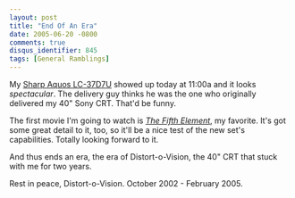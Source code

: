 ```yaml
---
layout: post
title: "End Of An Era"
date: 2005-06-20 -0800
comments: true
disqus_identifier: 845
tags: [General Ramblings]
---
```

My [Sharp Aquos
LC-37D7U](http://www.amazon.com/exec/obidos/ASIN/B0007UVYLW/mhsvortex)
showed up today at 11:00a and it looks *spectacular*. The delivery guy
thinks he was the one who originally delivered my 40" Sony CRT. That'd
be funny.

 The first movie I'm going to watch is [*The Fifth
Element*](http://www.amazon.com/exec/obidos/ASIN/B0006GVJE4/mhsvortex),
my favorite. It's got some great detail to it, too, so it'll be a nice
test of the new set's capabilities. Totally looking forward to it.

 And thus ends an era, the era of Distort-o-Vision, the 40" CRT that
stuck with me for two years.

 Rest in peace, Distort-o-Vision. October 2002 - February 2005.
